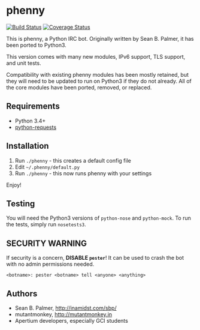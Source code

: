 # phenny
[![Build Status](https://travis-ci.org/apertium/phenny.png?branch=master)](https://travis-ci.org/apertium/phenny)
[![Coverage Status](https://coveralls.io/repos/github/apertium/phenny/badge.svg?branch=master)](https://coveralls.io/github/apertium/phenny?branch=master)

This is phenny, a Python IRC bot. Originally written by Sean B. Palmer, it has
been ported to Python3.

This version comes with many new modules, IPv6 support, TLS support, and unit
tests.

Compatibility with existing phenny modules has been mostly retained, but they
will need to be updated to run on Python3 if they do not already. All of the
core modules have been ported, removed, or replaced.

## Requirements
* Python 3.4+
* [python-requests](http://docs.python-requests.org/en/latest/)

## Installation
1. Run `./phenny` - this creates a default config file
2. Edit `~/.phenny/default.py`
3. Run `./phenny` - this now runs phenny with your settings

Enjoy!

## Testing
You will need the Python3 versions of `python-nose` and `python-mock`. To run
the tests, simply run `nosetests3`.

## SECURITY WARNING
If security is a concern, **DISABLE `pester`**! It can be used to crash the bot with no admin permissions needed.

    <botname>: pester <botname> tell <anyone> <anything>

## Authors
* Sean B. Palmer, http://inamidst.com/sbp/
* mutantmonkey, http://mutantmonkey.in
* Apertium developers, especially GCI students
